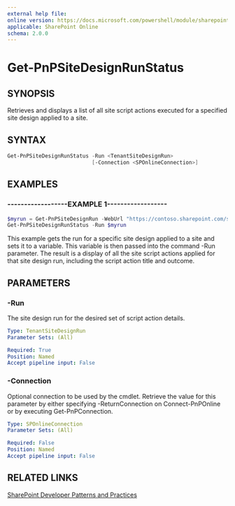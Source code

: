 ```yaml
---
external help file:
online version: https://docs.microsoft.com/powershell/module/sharepoint-pnp/get-pnpsitedesignrunstatus
applicable: SharePoint Online
schema: 2.0.0
---
```


# Get-PnPSiteDesignRunStatus

## SYNOPSIS
Retrieves and displays a list of all site script actions executed for a specified site design applied to a site.

## SYNTAX 

```powershell
Get-PnPSiteDesignRunStatus -Run <TenantSiteDesignRun>
                           [-Connection <SPOnlineConnection>]
```

## EXAMPLES

### ------------------EXAMPLE 1------------------
```powershell
$myrun = Get-PnPSiteDesignRun -WebUrl "https://contoso.sharepoint.com/sites/project-playbook" -SiteDesignId cefd782e-sean-4814-a68a-b33b116c302f
Get-PnPSiteDesignRunStatus -Run $myrun
```

This example gets the run for a specific site design applied to a site and sets it to a variable. This variable is then passed into the command -Run parameter. The result is a display of all the site script actions applied for that site design run, including the script action title and outcome. 

## PARAMETERS

### -Run
The site design run for the desired set of script action details.

```yaml
Type: TenantSiteDesignRun
Parameter Sets: (All)

Required: True
Position: Named
Accept pipeline input: False
```

### -Connection
Optional connection to be used by the cmdlet. Retrieve the value for this parameter by either specifying -ReturnConnection on Connect-PnPOnline or by executing Get-PnPConnection.

```yaml
Type: SPOnlineConnection
Parameter Sets: (All)

Required: False
Position: Named
Accept pipeline input: False
```

## RELATED LINKS

[SharePoint Developer Patterns and Practices](https://aka.ms/sppnp)